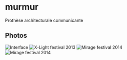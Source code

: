 murmur
======
Prothèse architecturale communicante 

## Photos
![Interface](http://v3ga.github.io/Images/Murmur/Interface_01.png)
![X-Light festival 2013](http://v3ga.github.io/Images/Murmur/XLight_Reims_01.jpg)
![Mirage festival 2014](http://v3ga.github.io/Images/Murmur/Mirage_Lyon_01.jpg)
![Mirage festival 2014](http://v3ga.github.io/Images/Murmur/Mirage_Lyon_02.jpg)
